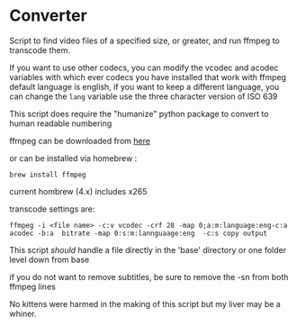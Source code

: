 # Converter
Script to find video files of a specified size, or greater, and run ffmpeg to transcode them.

If you want to use other codecs, you can modify the vcodec and acodec variables with which ever codecs you have installed that work with ffmpeg
default language is english, if you want to keep a different language, you can change the `lang` variable use the three character version of ISO 639

This script does require the "humanize" python package to convert to human readable numbering

ffmpeg can be downloaded from [here](https://ffmpeg.org/download.html)

or can be installed via homebrew :
```
brew install ffmpeg 
```
current hombrew (4.x) includes x265

transcode settings are:
```
ffmpeg -i <file name> -c:v vcodec -crf 28 -map 0;a:m:language:eng-c:a acodec -b:a  bitrate -map 0:s:m:lannguaage:eng  -c:s copy output
```

This script *should* handle a file directly in the 'base' directory
or one folder level down from base

if you do not want to remove subtitles, be sure to remove the -sn from both ffmpeg lines

No kittens were harmed in the making of this script
  but my liver may be a whiner.
